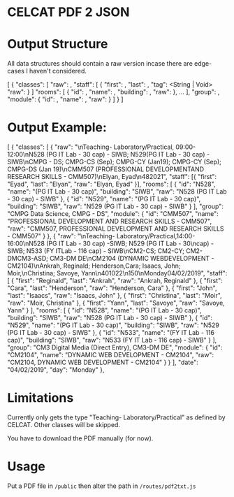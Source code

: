# CELCAT PDF 2 JSON

# Output Structure

All data structures should contain a raw <String> version incase there are edge-cases I haven't considered.

[
  {
    "classes": [
      "raw": <String>,
      "staff": [
        {
          "first": <String>,
          "last": <String>,
          "tag": <String | Void>
          "raw": <String>
        }
      ]
      "rooms": [
        {
          "id": <String>,
          "name": <String>,
          "building": <String>,
          "raw": <String>
        }, ...
      ],
      "group": <String>,
      "module": {
        "id": <String>,
        "name": <String>,
        "raw": <String>
      }
    ]
  }
]

# Output Example:

[
  {
    "classes": [
      {
        "raw": "\nTeaching- Laboratory/Practical, 09:00-12:00\nN528 (PG IT Lab - 30 cap) - SIWB; N529(PG IT Lab - 30 cap) - SIWB\nCMPG - DS; CMPG-CS (Sep); CMPG-CY (Jan19); CMPG-CY (Sep); CMPG-DS (Jan 19)\nCMM507 (PROFESSIONAL DEVELOPMENTAND RESEARCH SKILLS - CMM507)\nElyan, Eyad\n482021",
        "staff": [{ "first": "Eyad", "last": "Elyan", "raw": "Elyan, Eyad" }],
        "rooms": [
          {
            "id": "N528",
            "name": "(PG IT Lab - 30 cap)",
            "building": "SIWB",
            "raw": "N528 (PG IT Lab - 30 cap) - SIWB"
          },
          {
            "id": "N529",
            "name": "(PG IT Lab - 30 cap)",
            "building": "SIWB",
            "raw": "N529 (PG IT Lab - 30 cap) - SIWB"
          }
        ],
        "group": "CMPG Data Science, CMPG - DS",
        "module": {
          "id": "CMM507",
          "name": "PROFESSIONAL DEVELOPMENT AND RESEARCH SKILLS - CMM507",
          "raw": "CMM507, PROFESSIONAL DEVELOPMENT AND RESEARCH SKILLS - CMM507"
        }
      },
      {
        "raw": "\nTeaching- Laboratory/Practical,14:00-16:00\nN528 (PG IT Lab - 30 cap) -SIWB; N529 (PG IT Lab - 30\ncap) - SIWB; N533 (FY ITLab - 116 cap) - SIWB\nCM2-CS; CM2-CY; CM2-DMCM3-ASD; CM3-DM DE\nCM2104 (DYNAMIC WEBDEVELOPMENT - CM2104)\nAnkrah, Reginald; Henderson,Cara; Isaacs, John; Moir,\nChristina; Savoye, Yann\n401022\n150\nMonday04/02/2019",
        "staff": [
          { "first": "Reginald", "last": "Ankrah", "raw": "Ankrah, Reginald" },
          { "first": "Cara", "last": "Henderson", "raw": "Henderson, Cara" },
          { "first": "John", "last": "Isaacs", "raw": "Isaacs, John" },
          { "first": "Christina", "last": "Moir", "raw": "Moir, Christina" },
          { "first": "Yann", "last": "Savoye", "raw": "Savoye, Yann" }
        ],
        "rooms": [
          {
            "id": "N528",
            "name": "(PG IT Lab - 30 cap)",
            "building": "SIWB",
            "raw": "N528 (PG IT Lab - 30 cap) - SIWB"
          },
          {
            "id": "N529",
            "name": "(PG IT Lab - 30 cap)",
            "building": "SIWB",
            "raw": "N529 (PG IT Lab - 30 cap) - SIWB"
          },
          {
            "id": "N533",
            "name": "(FY IT Lab - 116 cap)",
            "building": "SIWB",
            "raw": "N533 (FY IT Lab - 116 cap) - SIWB"
          }
        ],
        "group": "CM3 Digital Media (Direct Entry), CM3-DM DE",
        "module": {
          "id": "CM2104",
          "name": "DYNAMIC WEB DEVELOPMENT - CM2104",
          "raw": "CM2104, DYNAMIC WEB DEVELOPMENT - CM2104"
        }
      }
    ],
    "date": "04/02/2019",
    "day": "Monday"
  },

# Limitations

Currently only gets the type "Teaching- Laboratory/Practical" as defined by CELCAT. Other classes will be skipped.

You have to download the PDF manually (for now).

# Usage

Put a PDF file in `/public` then alter the path in `/routes/pdf2txt.js`